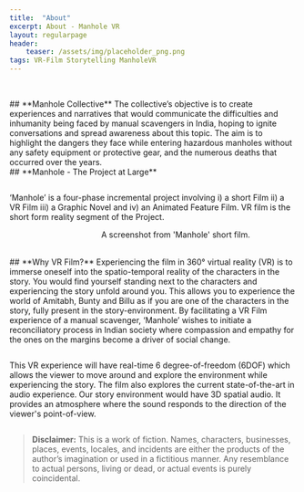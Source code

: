 ```yaml
---
title:  "About"
excerpt: About - Manhole VR
layout: regularpage
header:
    teaser: /assets/img/placeholder_png.png
tags: VR-Film Storytelling ManholeVR
---
```


<figure class="align-center" style="width: 100%; max-width:400px;">
  <img src="{{ site.url }}{{ site.baseurl }}/assets/img/mvrimages/manhole_title_animated.gif" alt="">
</figure> 
<br>
## **Manhole Collective**
The collective’s objective is to create experiences and narratives that would communicate the difficulties and inhumanity being faced by manual scavengers in India, hoping to ignite conversations and spread awareness about this topic. The aim is to highlight the dangers they face while entering hazardous manholes without any safety equipment or protective gear, and the numerous deaths that occurred over the years.

<br>
## **Manhole - The Project at Large**
<div>
<figure class="align-left" style="width: 100%; max-width:600px;">
  <img src="{{ site.url }}{{ site.baseurl }}/assets/img/mvrimages/manhole_phases.png" alt="">
</figure> 
</div>
‘Manhole’ is a four-phase incremental project involving i) a short Film ii) a VR Film iii) a Graphic Novel and iv) an Animated Feature Film. VR film is the short form reality segment of the Project.
<figure class="align-center" style="width: 100%;">
  <img src="{{ site.url }}{{ site.baseurl }}/assets/img/mvrimages/Manhole_SF1.jpg" alt="">
    <span style="text-align:center;"><figcaption>A screenshot from 'Manhole' short film.</figcaption></span>
</figure> 
<br>
## **Why VR Film?**
Experiencing the film in 360° virtual reality (VR) is to immerse oneself into the spatio-temporal reality of the characters in the story. You would find yourself standing next to the characters and experiencing the story unfold around you. This allows you to experience the world of Amitabh, Bunty and Billu as if you are one of the characters in the story, fully present in the story-environment. By facilitating a VR Film experience of a manual scavenger, ‘Manhole’ wishes to initiate a reconciliatory process in Indian society where compassion and empathy for the ones on the margins become a driver of social change.
<figure class="align-center" style="width:100%; max-width:400px;">
  <img src="{{ site.url }}{{ site.baseurl }}/assets/img/mvrimages/about_vr.png" alt="">
</figure> 
This VR experience will have real-time 6 degree-of-freedom (6DOF) which allows the viewer to move around and explore the environment while experiencing the story. The film also explores the current state-of-the-art in audio experience. Our story environment would have 3D spatial audio. It provides an atmosphere where the sound responds to the direction of the viewer's point-of-view. 

<figure class="align-center" style="width:100%; max-width:300px;">
  <img src="{{ site.url }}{{ site.baseurl }}/assets/img/mvrimages/manhole_title_hindi.png" alt="">
</figure> 

> **Disclaimer:** This is a work of fiction. Names,
characters, businesses, places, events, locales, and
incidents are either the products of the author’s imagination
or used in a fictitious manner. Any resemblance to actual
persons, living or dead, or actual events is purely
coincidental.
